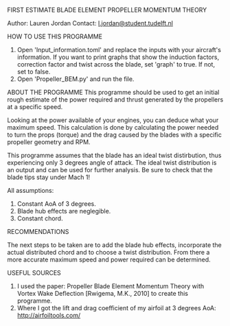 FIRST ESTIMATE BLADE ELEMENT PROPELLER MOMENTUM THEORY

Author: Lauren Jordan
Contact: l.jordan@student.tudelft.nl

HOW TO USE THIS PROGRAMME
1. Open 'Input_information.toml' and replace the inputs with your aircraft's information. 
    If you want to print graphs that show the induction factors, correction factor and twist across the blade, 
    set 'graph' to true. If not, set to false.
2. Open 'Propeller_BEM.py' and run the file. 

ABOUT THE PROGRAMME
This programme should be used to get an initial rough estimate of the power required and thrust generated by the
propellers at a specific speed. 

Looking at the power available of your engines, you can deduce what your maximum speed. This calculation is done
 by calculating the power needed to turn the props (torque) and the drag caused by the blades with a 
 specific propeller geometry and RPM. 

This programme assumes that the blade has an ideal twist distirbution, 
thus experiencing only 3 degrees angle of attack. The ideal twist distribution is an output and can be used
for further analysis. Be sure to check that the blade tips stay under Mach 1! 

All assumptions:
1. Constant AoA of 3 degrees.
2. Blade hub effects are neglegible. 
3. Constant chord.

RECOMMENDATIONS

The next steps to be taken are to add the blade hub effects, incorporate the actual distributed chord 
and to choose a twist distribution. From there a more accurate maximum speed and power required can be determined. 

USEFUL SOURCES 
1. I used the paper: Propeller Blade Element Momentum Theory with Vortex Wake Deflection
 [Rwigema, M.K., 2010] to create this programme.
2. Where I got the lift and drag coefficient of my airfoil at 3 degrees AoA:
    http://airfoiltools.com/
